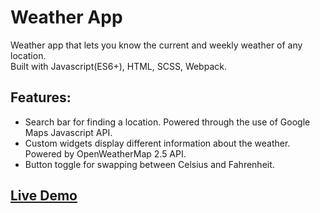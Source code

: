# Weather App
Weather app that lets you know the current and weekly weather of any location.  
Built with Javascript(ES6+), HTML, SCSS, Webpack. 

## Features:
- Search bar for finding a location. Powered through the use of Google Maps Javascript API.
- Custom widgets display different information about the weather. Powered by OpenWeatherMap 2.5 API.
- Button toggle for swapping between Celsius and Fahrenheit.

## [Live Demo](https://jonathan-z49.github.io/weather-app/)
